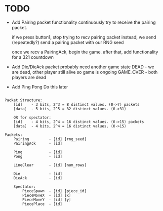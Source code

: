 # TODO

- Add Pairing packet functionality
    continuously try to receive the pairing packet.

    if we press button1, stop trying to recv pairing packet
    instead, we send (repeatedly?) send a pairing packet with our RNG seed

    once we recv a PairingAck, begin the game.
    after that, add functionality for a 321 countdown

- Add Die/DieAck packet
    probably need another game state
    DEAD - we are dead, other player still alive so game is ongoing
    GAME_OVER - both players are dead

- Add Ping Pong
    Do this later

```

Packet Structure:
    [id]    - 3 bits, 2^3 = 8 distinct values. (0->7) packets
    [data]  - 5 bits, 2^5 = 32 distinct values. (0->31)

    OR for spectator:
    [id]    - 4 bits, 2^4 = 16 distinct values. (0->15) packets
    [data]  - 4 bits, 2^4 = 16 distinct values. (0->15) 

Packets:
    Pairing         - [id] [rng_seed]
    PairingAck      - [id]

    Ping            - [id]
    Pong            - [id]

    LineClear       - [id] [num_rows]

    Die             - [id]
    DieAck          - [id]

    Spectator:
        PieceSpawn  - [id] [piece_id]
        PieceMoveX  - [id] [x]
        PieceMoveY  - [id] [y]
        PiecePlace  - [id]
```